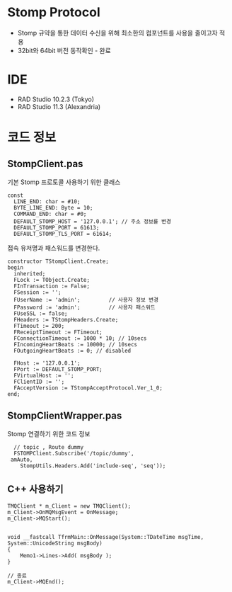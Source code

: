 # Stomp Protocol
* Stomp 규약을 통한 데이터 수신을 위해 최소한의 컴포넌트를 사용을 줄이고자 적용
* 32bit와 64bit 버전 동작확인 - 완료

# IDE 
* RAD Studio 10.2.3 (Tokyo)
* RAD Studio 11.3 (Alexandria)

# 코드 정보

## StompClient.pas 
기본 Stomp 프로토콜 사용하기 위한 클래스

	const
	  LINE_END: char = #10;
	  BYTE_LINE_END: Byte = 10;
	  COMMAND_END: char = #0;
	  DEFAULT_STOMP_HOST = '127.0.0.1';	// 주소 정보를 변경
	  DEFAULT_STOMP_PORT = 61613;
	  DEFAULT_STOMP_TLS_PORT = 61614;


접속 유저명과 패스워드를 변경한다.

	constructor TStompClient.Create;
	begin
	  inherited;
	  FLock := TObject.Create;
	  FInTransaction := False;
	  FSession := '';
	  FUserName := 'admin';			// 사용자 정보 변경
	  FPassword := 'admin';			// 사용자 패스워드
	  FUseSSL := false;
	  FHeaders := TStompHeaders.Create;
	  FTimeout := 200;
	  FReceiptTimeout := FTimeout;
	  FConnectionTimeout := 1000 * 10; // 10secs
	  FIncomingHeartBeats := 10000; // 10secs
	  FOutgoingHeartBeats := 0; // disabled
	
	  FHost := '127.0.0.1';
	  FPort := DEFAULT_STOMP_PORT;
	  FVirtualHost := '';
	  FClientID := '';
	  FAcceptVersion := TStompAcceptProtocol.Ver_1_0;
	end;

## StompClientWrapper.pas
Stomp 연결하기 위한 코드 정보

	  // topic , Route dummy
	  FSTOMPClient.Subscribe('/topic/dummy',
   	 amAuto,
    	StompUtils.Headers.Add('include-seq', 'seq'));

## C++ 사용하기

	TMQClient * m_Client = new TMQClient();
	m_Client->OnMQMsgEvent = OnMessage;
	m_Client->MQStart();


	void __fastcall TfrmMain::OnMessage(System::TDateTime msgTime, System::UnicodeString msgBody)
	{
		Memo1->Lines->Add( msgBody );
	}

	// 종료
	m_Client->MQEnd();
